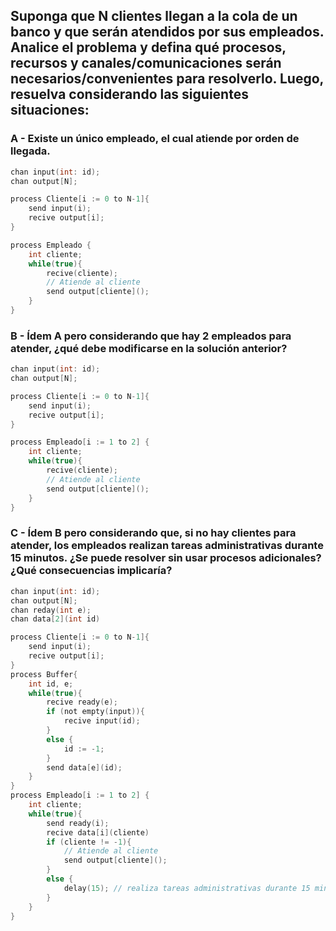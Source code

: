 ## Suponga que N clientes llegan a la cola de un banco y que serán atendidos por sus empleados. Analice el problema y defina qué procesos, recursos y canales/comunicaciones serán necesarios/convenientes para resolverlo. Luego, resuelva considerando las siguientes situaciones:

### A - Existe un único empleado, el cual atiende por orden de llegada.

```c
chan input(int: id);
chan output[N];

process Cliente[i := 0 to N-1]{
    send input(i);
    recive output[i];
}

process Empleado {
    int cliente; 
    while(true){
        recive(cliente);
        // Atiende al cliente
        send output[cliente]();
    }
}
```

### B - Ídem A pero considerando que hay 2 empleados para atender, ¿qué debe modificarse en la solución anterior?
```c
chan input(int: id);
chan output[N];

process Cliente[i := 0 to N-1]{
    send input(i);
    recive output[i];
}

process Empleado[i := 1 to 2] {
    int cliente; 
    while(true){
        recive(cliente);
        // Atiende al cliente
        send output[cliente]();
    }
}
```

### C - Ídem B pero considerando que, si no hay clientes para atender, los empleados realizan tareas administrativas durante 15 minutos. ¿Se puede resolver sin usar procesos adicionales? ¿Qué consecuencias implicaría?
```c
chan input(int: id);
chan output[N];
chan reday(int e);
chan data[2](int id)

process Cliente[i := 0 to N-1]{
    send input(i);
    recive output[i];
}
process Buffer{
    int id, e;
    while(true){
        recive ready(e);
        if (not empty(input)){
            recive input(id);
        }
        else {
            id := -1;
        }
        send data[e](id);
    }
}
process Empleado[i := 1 to 2] {
    int cliente; 
    while(true){
        send ready(i);
        recive data[i](cliente)
        if (cliente != -1){
            // Atiende al cliente
            send output[cliente]();
        }
        else {
            delay(15); // realiza tareas administrativas durante 15 min
        }
    }
}
```